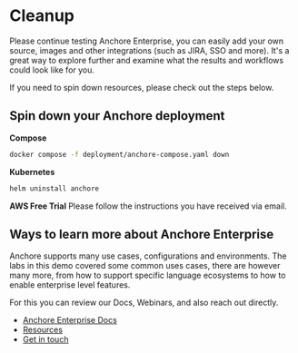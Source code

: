 # Cleanup

Please continue testing Anchore Enterprise, you can easily add your own source, images and other integrations (such as JIRA, SSO and more).
It's a great way to explore further and examine what the results and workflows could look like for you.

If you need to spin down resources, please check out the steps below.

## Spin down your Anchore deployment

**Compose**
```bash
docker compose -f deployment/anchore-compose.yaml down
```
**Kubernetes**
```bash
helm uninstall anchore
```
**AWS Free Trial**
Please follow the instructions you have received via email.

## Ways to learn more about Anchore Enterprise

Anchore supports many use cases, configurations and environments. 
The labs in this demo covered some common uses cases, there are however many more, from how to support specific language ecosystems to how to enable enterprise level features.

For this you can review our Docs, Webinars, and also reach out directly.

- [Anchore Enterprise Docs](https://docs.anchore.com/current/docs/)
- [Resources](https://anchore.com/resources/)
- [Get in touch](https://get.anchore.com/contact/)